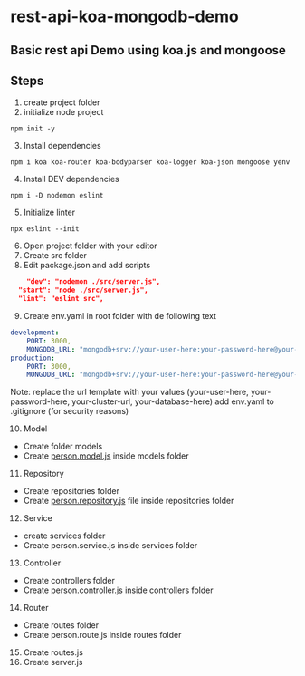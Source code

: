 # rest-api-koa-mongodb-demo
## Basic rest api Demo using koa.js and mongoose

## Steps
1. create project folder
2. initialize node project
```shell
npm init -y
```
3. Install dependencies
```shell
npm i koa koa-router koa-bodyparser koa-logger koa-json mongoose yenv
```
4. Install DEV dependencies
```shell
npm i -D nodemon eslint
```
5. Initialize linter
```shell
npx eslint --init
```
6. Open project folder with your editor
7. Create src folder
8. Edit package.json and add scripts
```json
	"dev": "nodemon ./src/server.js",
  "start": "node ./src/server.js",
  "lint": "eslint src",
```
9. Create env.yaml in root folder with de following text
```yaml
development:
    PORT: 3000,
    MONGODB_URL: "mongodb+srv://your-user-here:your-password-here@your-cluster-url/your-database-here?retryWrites=true&w=majority"
production:
    PORT: 3000,
    MONGODB_URL: "mongodb+srv://your-user-here:your-password-here@your-cluster-url/your-database-here?retryWrites=true&w=majority"
```
Note: replace the url template with your values (your-user-here, your-password-here, your-cluster-url, your-database-here)
add env.yaml to .gitignore (for security reasons)

10. Model
  * Create folder models
  * Create [person.model.js](https://github.com/jriverox/rest-api-koa-mongodb-demo/blob/master/src/models/person.model.js) inside models folder

11. Repository
  * Create repositories folder
  * Create [person.repository.js](https://github.com/jriverox/rest-api-koa-mongodb-demo/blob/master/src/repositories/person.repository.js) file inside repositories folder

12. Service
  * create services folder
  * Create person.service.js inside services folder

13. Controller
  * Create controllers folder
  * Create person.controller.js inside controllers folder

14. Router
  * Create routes folder
  * Create person.route.js inside routes folder
15. Create routes.js
16. Create server.js
